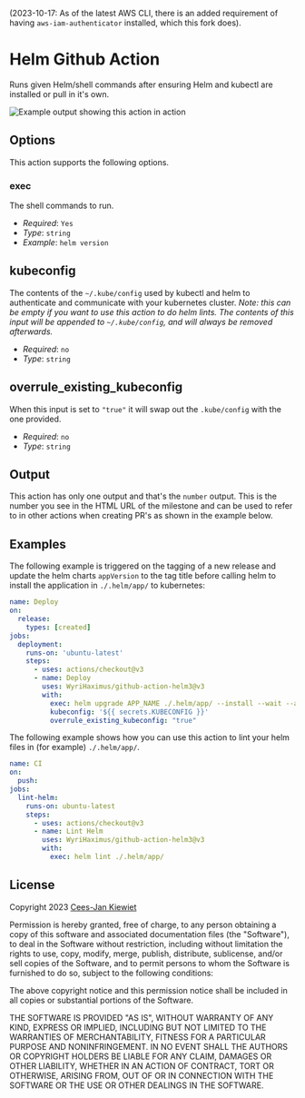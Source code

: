 (2023-10-17: As of the latest AWS CLI, there is an added requirement of having `aws-iam-authenticator` installed, which this fork does).

# Helm Github Action

Runs given Helm/shell commands after ensuring Helm and kubectl are installed or pull in it's own. 

![Example output showing this action in action](images/output.png)

## Options

This action supports the following options.

### exec

The shell commands to run.

* *Required*: `Yes`
* *Type*: `string`
* *Example*: `helm version`

## kubeconfig

The contents of the `~/.kube/config` used by kubectl and helm to authenticate and communicate with your kubernetes
cluster. *Note: this can be empty if you want to use this action to do helm lints. The contents of this input will
be appended to `~/.kube/config`, and will always be removed afterwards.*

* *Required*: `no`
* *Type*: `string`

## overrule_existing_kubeconfig

When this input is set to `"true"` it will swap out the `.kube/config` with the one provided.

* *Required*: `no`
* *Type*: `string`

## Output

This action has only one output and that's the `number` output. This is the number you see in the HTML URL of the
milestone and can be used to refer to in other actions when creating PR's as shown in the example below.

## Examples

The following example is triggered on the tagging of a new release and update the helm charts `appVersion` to the tag
title before calling helm to install the application in `./.helm/app/` to kubernetes:

```yaml
name: Deploy
on:
  release:
    types: [created]
jobs:
  deployment:
    runs-on: 'ubuntu-latest'
    steps:
      - uses: actions/checkout@v3
      - name: Deploy
        uses: WyriHaximus/github-action-helm3@v3
        with:
          exec: helm upgrade APP_NAME ./.helm/app/ --install --wait --atomic --namespace=APP_NAMESPACE --values=./.helm/app/values.yaml
          kubeconfig: '${{ secrets.KUBECONFIG }}'
          overrule_existing_kubeconfig: "true"
```

The following example shows how you can use this action to lint your helm files in (for example) `./.helm/app/`.

```yaml
name: CI
on:
  push:
jobs:
  lint-helm:
    runs-on: ubuntu-latest
    steps:
      - uses: actions/checkout@v3
      - name: Lint Helm
        uses: WyriHaximus/github-action-helm3@v3
        with:
          exec: helm lint ./.helm/app/
```

## License ##

Copyright 2023 [Cees-Jan Kiewiet](http://wyrihaximus.net/)

Permission is hereby granted, free of charge, to any person
obtaining a copy of this software and associated documentation
files (the "Software"), to deal in the Software without
restriction, including without limitation the rights to use,
copy, modify, merge, publish, distribute, sublicense, and/or sell
copies of the Software, and to permit persons to whom the
Software is furnished to do so, subject to the following
conditions:

The above copyright notice and this permission notice shall be
included in all copies or substantial portions of the Software.

THE SOFTWARE IS PROVIDED "AS IS", WITHOUT WARRANTY OF ANY KIND,
EXPRESS OR IMPLIED, INCLUDING BUT NOT LIMITED TO THE WARRANTIES
OF MERCHANTABILITY, FITNESS FOR A PARTICULAR PURPOSE AND
NONINFRINGEMENT. IN NO EVENT SHALL THE AUTHORS OR COPYRIGHT
HOLDERS BE LIABLE FOR ANY CLAIM, DAMAGES OR OTHER LIABILITY,
WHETHER IN AN ACTION OF CONTRACT, TORT OR OTHERWISE, ARISING
FROM, OUT OF OR IN CONNECTION WITH THE SOFTWARE OR THE USE OR
OTHER DEALINGS IN THE SOFTWARE.
